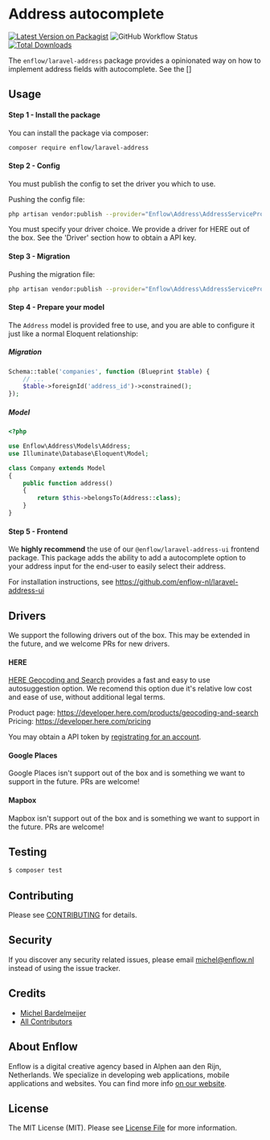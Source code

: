 # Address autocomplete

[![Latest Version on Packagist](https://img.shields.io/packagist/v/enflow/laravel-address.svg?style=flat-square)](https://packagist.org/packages/enflow/laravel-address)
![GitHub Workflow Status](https://github.com/enflow-nl/laravel-address/workflows/run-tests/badge.svg)
[![Total Downloads](https://img.shields.io/packagist/dt/enflow/laravel-address.svg?style=flat-square)](https://packagist.org/packages/enflow/laravel-address)

The `enflow/laravel-address` package provides a opinionated way on how to implement address fields with autocomplete. See the []

## Usage

#### Step 1 - Install the package
You can install the package via composer:

``` bash
composer require enflow/laravel-address
```

#### Step 2 - Config

You must publish the config to set the driver you which to use.

Pushing the config file:
``` bash
php artisan vendor:publish --provider="Enflow\Address\AddressServiceProvider" --tag="config"
```

You must specify your driver choice. We provide a driver for HERE out of the box. See the 'Driver' section how to obtain a API key.

#### Step 3 - Migration

Pushing the migration file:
``` bash
php artisan vendor:publish --provider="Enflow\Address\AddressServiceProvider" --tag="migrations"
```

#### Step 4 - Prepare your model
The `Address` model is provided free to use, and you are able to configure it just like a normal Eloquent relationship:

##### Migration
```php
Schema::table('companies', function (Blueprint $table) {
    // ...
    $table->foreignId('address_id')->constrained();
});
```

##### Model
```php
<?php

use Enflow\Address\Models\Address;
use Illuminate\Database\Eloquent\Model;

class Company extends Model
{
    public function address()
    {
        return $this->belongsTo(Address::class);
    }
}
```

#### Step 5 - Frontend
We **highly recommend** the use of our `@enflow/laravel-address-ui` frontend package. This package adds the ability to add a autocomplete option to your address input for the end-user to easily select their address.

For installation instructions, see https://github.com/enflow-nl/laravel-address-ui

## Drivers

We support the following drivers out of the box. This may be extended in the future, and we welcome PRs for new drivers.

#### HERE
[HERE Geocoding and Search](https://developer.here.com/products/geocoding-and-search) provides a fast and easy to use autosuggestion option. We recomend this option due it's relative low cost and ease of use, without additional legal terms.

Product page: https://developer.here.com/products/geocoding-and-search   
Pricing: https://developer.here.com/pricing

You may obtain a API token by [registrating for an account](https://developer.here.com/sign-up?create=Freemium-Basic&keepState=true&step=account).

#### Google Places
Google Places isn't support out of the box and is something we want to support in the future. PRs are welcome!

#### Mapbox
Mapbox isn't support out of the box and is something we want to support in the future. PRs are welcome!

### 

## Testing
``` bash
$ composer test
```

## Contributing
Please see [CONTRIBUTING](CONTRIBUTING.md) for details.

## Security
If you discover any security related issues, please email michel@enflow.nl instead of using the issue tracker.

## Credits
- [Michel Bardelmeijer](https://github.com/mbardelmeijer)
- [All Contributors](../../contributors)

## About Enflow
Enflow is a digital creative agency based in Alphen aan den Rijn, Netherlands. We specialize in developing web applications, mobile applications and websites. You can find more info [on our website](https://enflow.nl/en).

## License
The MIT License (MIT). Please see [License File](LICENSE.md) for more information.
